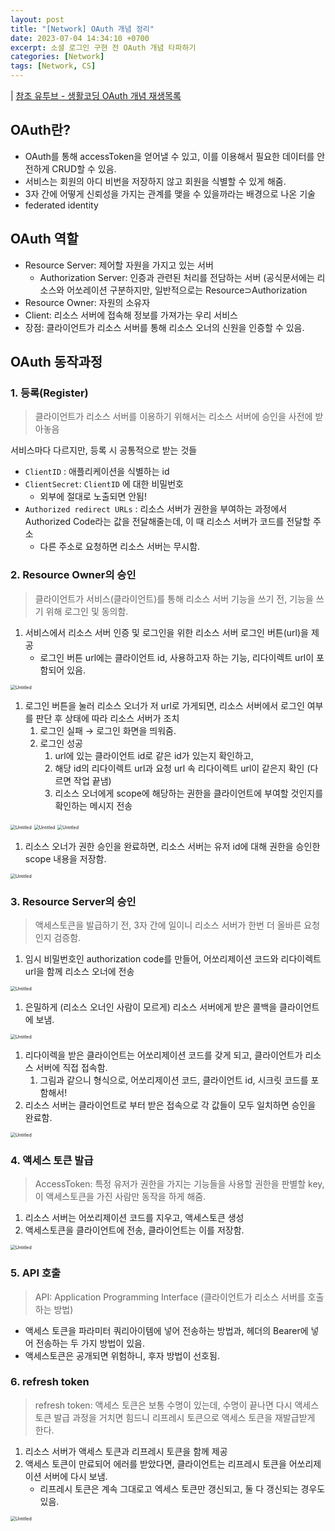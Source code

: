 ```yaml
---
layout: post
title: "[Network] OAuth 개념 정리"
date: 2023-07-04 14:34:10 +0700
excerpt: 소셜 로그인 구현 전 OAuth 개념 타파하기
categories: [Network]
tags: [Network, CS]
---
```


| [참조 유투브 - 생활코딩 OAuth 개념 재생목록](https://opentutorials.org/course/3405)

## OAuth란?

- OAuth를 통해 accessToken을 얻어낼 수 있고, 이를 이용해서 필요한 데이터를 안전하게 CRUD할 수 있음.
- 서비스는 회원의 아디 비번을 저장하지 않고 회원을 식별할 수 있게 해줌.
- 3자 간에 어떻게 신뢰성을 가지는 관계를 맺을 수 있을까라는 배경으로 나온 기술
- federated identity

## OAuth 역할

- Resource Server: 제어할 자원을 가지고 있는 서버
    - Authorization Server: 인증과 관련된 처리를 전담하는 서버
    (공식문서에는 리소스와 어쏘레이션 구분하지만, 일반적으로는 Resource⊃Authorization
- Resource Owner: 자원의 소유자
- Client: 리소스 서버에 접속해 정보를 가져가는 우리 서비스
- 장점: 클라이언트가 리소스 서버를 통해 리소스 오너의 신원을 인증할 수 있음.

## OAuth 동작과정

### 1. 등록(Register)

> 클라이언트가 리소스 서버를 이용하기 위해서는 리소스 서버에 승인을 사전에 받아놓음
>

서비스마다 다르지만, 등록 시 공통적으로 받는 것들

- `ClientID` : 애플리케이션을 식별하는  id
- `ClientSecret`: `ClientID` 에 대한 비밀번호
    - 외부에 절대로 노출되면 안됨!
- `Authorized redirect URLs` : 리소스 서버가 권한을 부여하는 과정에서 Authorized Code라는 값을 전달해줄는데, 이 때 리소스 서버가 코드를 전달할 주소
    - 다른 주소로 요청하면 리소스 서버는 무시함.

### 2. Resource Owner의 승인

> 클라이언트가 서비스(클라이언트)를 통해 리소스 서버 기능을 쓰기 전, 기능을 쓰기 위해 로그인 및 동의함.


1. 서비스에서 리소스 서버 인증 및 로그인을 위한 리소스 서버 로그인 버튼(url)을 제공
    - 로그인 버튼 url에는 클라이언트 id, 사용하고자 하는 기능, 리다이렉트 url이 포함되어 있음.

<img src="./2023-07-04-OAuth/Untitled.png" alt="Untitled" style="zoom:50%;" />

1. 로그인 버튼을 눌러 리소스 오너가 저 url로 가게되면, 리소스 서버에서 로그인 여부를 판단 후 상태에 따라 리소스 서버가 조치
    1. 로그인 실패 → 로그인 화면을 띄워줌.
    2. 로그인 성공
        1. url에 있는 클라이언트 id로 같은 id가 있는지 확인하고, 
        2. 해당 id의 리다이렉트 url과 요청 url 속 리다이렉트 url이 같은지 확인 (다르면 작업 끝냄)
        3. 리소스 오너에게 scope에 해당하는 권한을 클라이언트에 부여할 것인지를 확인하는 메시지 전송

<img src="2023-07-04-OAuth/Untitled%201.png" alt="Untitled" style="zoom:50%;" />

<img src="2023-07-04-OAuth/Untitled%202.png" alt="Untitled" style="zoom:50%;" />

<img src="2023-07-04-OAuth/Untitled%203.png" alt="Untitled" style="zoom:50%;" />

1. 리소스 오너가 권한 승인을 완료하면, 리소스 서버는 유저 id에 대해 권한을 승인한 scope 내용을 저장함.

<img src="2023-07-04-OAuth/Untitled%204.png" alt="Untitled" style="zoom:50%;" />

### 3. Resource Server의 승인

> 액세스토큰을 발급하기 전, 3자 간에 일이니 리소스 서버가 한번 더 올바른 요청인지 검증함.
>

1. 임시 비밀번호인 authorization code를 만들어, 어쏘리제이션 코드와 리다이렉트 url을 함께 리소스 오너에 전송

<img src="2023-07-04-OAuth/Untitled%205.png" alt="Untitled" style="zoom:50%;" />

1. 은밀하게 (리소스 오너인 사람이 모르게) 리소스 서버에게 받은 콜백을 클라이언트에 보냄.

<img src="2023-07-04-OAuth/Untitled%206.png" alt="Untitled" style="zoom:50%;" />

1. 리다이렉을 받은 클라이언트는 어쏘리제이션 코드를 갖게 되고, 클라이언트가 리소스 서버에 직접 접속함.
    1. 그림과 같으니 형식으로, 어쏘리제이션 코드, 클라이언트 id, 시크릿 코드를 포함해서!
2. 리소스 서버는 클라이언트로 부터 받은 접속으로 각 값들이 모두 일치하면 승인을 완료함.

<img src="2023-07-04-OAuth/Untitled%207.png" alt="Untitled" style="zoom:50%;" />

### 4. 액세스 토큰 발급

> AccessToken: 특정 유저가 권한을 가지는 기능들을 사용할 권한을 판별할 key, 이 액세스토큰을 가진 사람만 동작을 하게 해줌.
>


1. 리소스 서버는 어쏘리제이션 코드를 지우고, 액세스토큰 생성
2. 액세스토큰을 클라이언트에 전송, 클라이언트는 이를 저장함.

<img src="2023-07-04-OAuth/Untitled%208.png" alt="Untitled" style="zoom:50%;" />

### 5. API 호출

> API: Application Programming Interface (클라이언트가 리소스 서버를 호출하는 방법)
>


- 액세스 토큰을 파라미터 쿼리아이템에 넣어 전송하는 방법과, 헤더의 Bearer에 넣어 전송하는 두 가지 방법이 있음.
- 액세스토큰은 공개되면 위험하니, 후자 방법이 선호됨.

### 6. refresh token

> refresh token: 액세스 토큰은 보통 수명이 있는데, 수명이 끝나면 다시 액세스 토큰 발급 과정을 거치면 힘드니 리프레시 토큰으로 액세스 토큰을 재발급받게 한다.
>

1. 리소스 서버가 액세스 토큰과 리프레시 토큰을 함께 제공
2. 액세스 토큰이 만료되어 에러를 받았다면, 클라이언트는 리프레시 토큰을 어쏘리제이션 서버에 다시 보냄.
    - 리프레시 토큰은 계속 그대로고 엑세스 토큰만 갱신되고, 둘 다 갱신되는 경우도 있음.

<img src="2023-07-04-OAuth/Untitled%209.png" alt="Untitled" style="zoom:50%;" />

